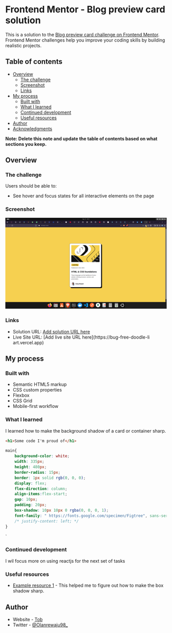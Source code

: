 # Frontend Mentor - Blog preview card solution

This is a solution to the [Blog preview card challenge on Frontend Mentor](https://www.frontendmentor.io/challenges/blog-preview-card-ckPaj01IcS). Frontend Mentor challenges help you improve your coding skills by building realistic projects. 

## Table of contents

- [Overview](#overview)
  - [The challenge](#the-challenge)
  - [Screenshot](#screenshot)
  - [Links](#links)
- [My process](#my-process)
  - [Built with](#built-with)
  - [What I learned](#what-i-learned)
  - [Continued development](#continued-development)
  - [Useful resources](#useful-resources)
- [Author](#author)
- [Acknowledgments](#acknowledgments)

**Note: Delete this note and update the table of contents based on what sections you keep.**

## Overview

### The challenge

Users should be able to:

- See hover and focus states for all interactive elements on the page

### Screenshot

![](./assets/images/Screenshot%20from%202025-09-13%2010-51-26.png)


### Links

- Solution URL: [Add solution URL here](https://github.com/towbee98/bug-free-doodle)
- Live Site URL: [Add live site URL here](https://bug-free-doodle-li art.vercel.app)

## My process

### Built with

- Semantic HTML5 markup
- CSS custom properties
- Flexbox
- CSS Grid
- Mobile-first workflow


### What I learned

I learned how to make the background shadow of a card or container sharp.

```html
<h1>Some code I'm proud of</h1>
```
```css
main{
    background-color: white;
    width: 335px;  
    height: 480px;
    border-radius: 15px;
    border: 1px solid rgb(0, 0, 0);
    display: flex;
    flex-direction: column;
    align-items:flex-start;
    gap: 10px;
    padding: 20px;
    box-shadow: 10px 10px 0 rgba(0, 0, 0, 1);
    font-family: " https://fonts.google.com/specimen/Figtree", sans-serif;
    /* justify-content: left; */
}
```
`

### Continued development

I wil focus more on using reactjs for the next set of tasks


### Useful resources

- [Example resource 1](https://css-tricks.com/almanac/properties/b/box-shadow/) - This helped me to figure out how to make the box shadow sharp.



## Author

- Website - [Tob](https://github.com/towbee98)
- Twitter - [@Olanrewaju98_](https://www.twitter.com/Olanrewaju98_)

